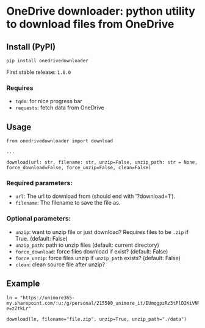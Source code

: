 # OneDrive downloader: python utility to download files from OneDrive


## Install (PyPI)
`pip install onedrivedownloader`

First stable release: `1.0.0`

### Requires
- `tqdm`: for nice progress bar
- `requests`: fetch data from OneDrive

## Usage
```
from onedrivedownloader import download

...

download(url: str, filename: str, unzip=False, unzip_path: str = None, force_download=False, force_unzip=False, clean=False)
```

### Required parameters:
- `url`: The url to download from (should end with '?download=1').
- `filename`: The filename to save the file as.

### Optional parameters:
- `unzip`: want to unzip file or just download? Requires files to be `.zip` if True. (default: False)
- `unzip_path`: path to unzip files (default: current directory)
- `force_download`: force files download if exist? (default: False)
- `force_unzip`: force files unzip if `unzip_path` exists? (default: False)
- `clean`: clean source file after unzip?

## Example
```
ln = "https://unimore365-my.sharepoint.com/:u:/g/personal/215580_unimore_it/EUmqgpzRz3tPlD2KiVNRqdABBJl7qQYcIeROtMc4g2UeIA?e=zZtkLr"

download(ln, filename="file.zip", unzip=True, unzip_path="./data")
```
